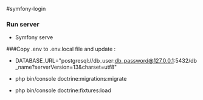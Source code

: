 #symfony-login

### Run server
- Symfony serve

###Copy .env to .env.local file and update :
- DATABASE_URL="postgresql://db_user:db_password@127.0.0.1:5432/db_name?serverVersion=13&charset=utf8"


- php bin/console doctrine:migrations:migrate
- php bin/console doctrine:fixtures:load
